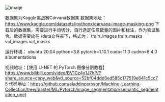 ![image](https://github.com/KISStoday/Pytorch_ML_Exeercise/assets/38481122/7496c12f-1872-4125-8bb2-f0f9306c0afa)

数据集为Kaggle挑战赛Carvana数据集
数据集地址：https://www.kaggle.com/datasets/ipythonx/carvana-image-masking-png
下载后的数据集，需要进行手动切分，自行选定任意数量的图片和标注，作为验证集合。数据需要放在./data文件夹下，格式为：
train_images
train_masks
val_images
val_masks

运行环境：
ubuntu 20.04
python=3.8
pytorch=1.10.1
cuda=11.3
cudnn=8.4.0
albumentations

视频地址：【使用 U-NET 的 PyTorch 图像分割教程】 https://www.bilibili.com/video/BV1Cz4y1J7hP/?share_source=copy_web&vd_source=52bf04ddd6ed585c177519e641c5cc75
代码地址：https://github.com/aladdinpersson/Machine-Learning-Collection/tree/master/ML/Pytorch/image_segmentation/semantic_segmentation_unet
